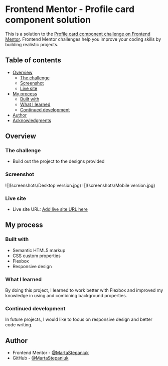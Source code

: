 # Frontend Mentor - Profile card component solution

This is a solution to the [Profile card component challenge on Frontend Mentor](https://www.frontendmentor.io/challenges/profile-card-component-cfArpWshJ). Frontend Mentor challenges help you improve your coding skills by building realistic projects. 

## Table of contents
- [Overview](#overview)
  - [The challenge](#the-challenge)
  - [Screenshot](#screenshot)
  - [Live site](#Live-site)
- [My process](#my-process)
  - [Built with](#built-with)
  - [What I learned](#what-i-learned)
  - [Continued development](#continued-development)
- [Author](#author)
- [Acknowledgments](#acknowledgments)

## Overview

### The challenge

- Build out the project to the designs provided

### Screenshot

![](screenshots/Desktop version.jpg)
![](screenshots/Mobile version.jpg)

### Live site

- Live site URL: [Add live site URL here](https://your-live-site-url.com)

## My process

### Built with

- Semantic HTML5 markup
- CSS custom properties
- Flexbox
- Responsive design

### What I learned

By doing this project, I learned to work better with Flexbox and improved my knowledge in using and combining background properties.

### Continued development

In future projects, I would like to focus on responsive design and better code writing.

## Author

- Frontend Mentor - [@MartaStepaniuk](https://www.frontendmentor.io/profile/MartaStepaniuk)
- GitHub - [@MartaStepaniuk](https://github.com/MartaStepaniuk)
